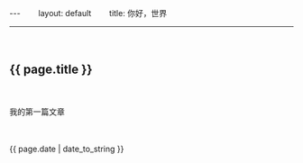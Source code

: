 \---
　　layout: default
　　title: 你好，世界

---

　　<h2>{{ page.title }}</h2>

　　<p>我的第一篇文章</p>

　　<p>{{ page.date | date_to_string }}</p>

